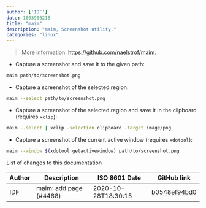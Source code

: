 ```yaml
---
author: ['IDF']
date: 1603906215
title: "maim"
description: "maim, Screenshot utility."
categories: "linux"
---
```

> More information: <https://github.com/naelstrof/maim>.

- Capture a screenshot and save it to the given path:

```bash
maim path/to/screenshot.png
```

- Capture a screenshot of the selected region:

```bash
maim --select path/to/screenshot.png
```

- Capture a screenshot of the selected region and save it in the clipboard (requires `xclip`):

```bash
maim --select | xclip -selection clipboard -target image/png
```

- Capture a screenshot of the current active window (requires `xdotool`):

```bash
maim --window $(xdotool getactivewindow) path/to/screenshot.png
```
List of changes to this documentation


Author | Description | ISO 8601 Date | GitHub link
------|-----|-----|-----
[IDF](mailto:idf31@protonmail.com) | maim: add page (#4468) | 2020-10-28T18:30:15 | [b0548ef94bd0](https://github.com/tldr-pages/tldr/commit/b0548ef94bd0bbd730bc1990b4d9e7589d8d937b)

